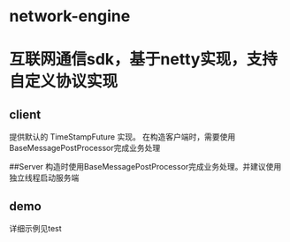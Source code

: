 # network-engine
# 互联网通信sdk，基于netty实现，支持自定义协议实现

## client
提供默认的 TimeStampFuture 实现。
在构造客户端时，需要使用BaseMessagePostProcessor完成业务处理


##Server
构造时使用BaseMessagePostProcessor完成业务处理。并建议使用独立线程启动服务端

## demo
详细示例见test

